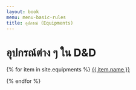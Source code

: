 ```yaml
---
layout: book
menu: menu-basic-rules
title: อุปกรณ์ (Equipments)
---
```

# อุปกรณ์ต่าง ๆ ใน D&D

{% for item in site.equipments %}
<a href="{{item.url}}">{{ item.name }}</a>

{% endfor %}